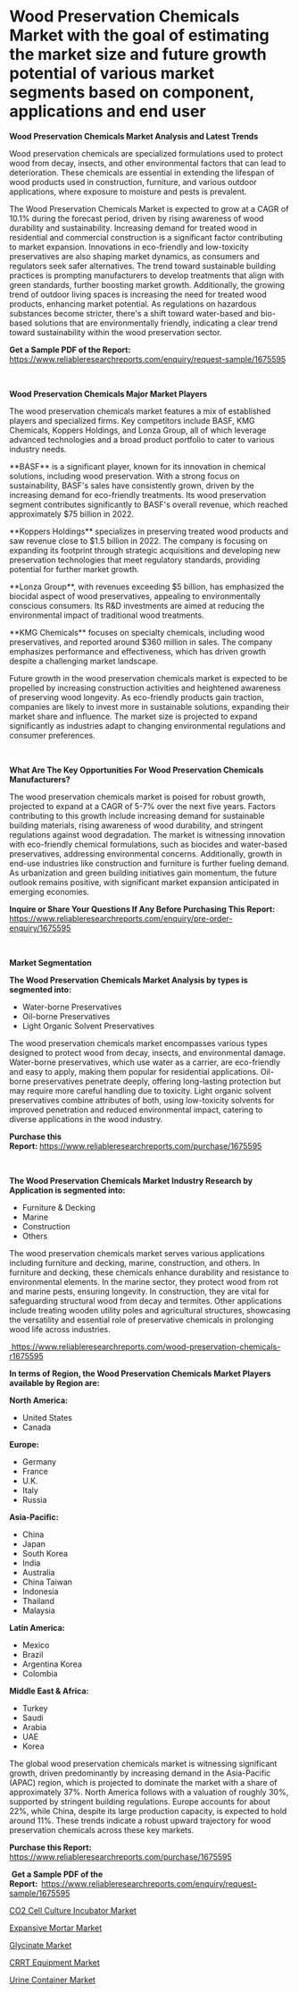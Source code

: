 <p><h1>Wood Preservation Chemicals Market with the goal of estimating the market size and future growth potential of various market segments based on component, applications and end user</h1></p><p><strong>Wood Preservation Chemicals Market Analysis and Latest Trends</strong></p>
<p><p>Wood preservation chemicals are specialized formulations used to protect wood from decay, insects, and other environmental factors that can lead to deterioration. These chemicals are essential in extending the lifespan of wood products used in construction, furniture, and various outdoor applications, where exposure to moisture and pests is prevalent.</p><p>The Wood Preservation Chemicals Market is expected to grow at a CAGR of 10.1% during the forecast period, driven by rising awareness of wood durability and sustainability. Increasing demand for treated wood in residential and commercial construction is a significant factor contributing to market expansion. Innovations in eco-friendly and low-toxicity preservatives are also shaping market dynamics, as consumers and regulators seek safer alternatives. The trend toward sustainable building practices is prompting manufacturers to develop treatments that align with green standards, further boosting market growth. Additionally, the growing trend of outdoor living spaces is increasing the need for treated wood products, enhancing market potential. As regulations on hazardous substances become stricter, there's a shift toward water-based and bio-based solutions that are environmentally friendly, indicating a clear trend toward sustainability within the wood preservation sector.</p></p>
<p><strong>Get a Sample PDF of the Report:&nbsp;</strong> <a href="https://www.reliableresearchreports.com/enquiry/request-sample/1675595?utm_campaign=3&utm_medium=2&utm_source=Github&utm_content=ia&utm_term=07112024&utm_id=wood-preservation-chemicals">https://www.reliableresearchreports.com/enquiry/request-sample/1675595</a></p>
<p>&nbsp;</p>
<p><strong>Wood Preservation Chemicals Major Market Players</strong></p>
<p><p>The wood preservation chemicals market features a mix of established players and specialized firms. Key competitors include BASF, KMG Chemicals, Koppers Holdings, and Lonza Group, all of which leverage advanced technologies and a broad product portfolio to cater to various industry needs.</p><p>**BASF** is a significant player, known for its innovation in chemical solutions, including wood preservation. With a strong focus on sustainability, BASF's sales have consistently grown, driven by the increasing demand for eco-friendly treatments. Its wood preservation segment contributes significantly to BASF's overall revenue, which reached approximately $75 billion in 2022.</p><p>**Koppers Holdings** specializes in preserving treated wood products and saw revenue close to $1.5 billion in 2022. The company is focusing on expanding its footprint through strategic acquisitions and developing new preservation technologies that meet regulatory standards, providing potential for further market growth.</p><p>**Lonza Group**, with revenues exceeding $5 billion, has emphasized the biocidal aspect of wood preservatives, appealing to environmentally conscious consumers. Its R&D investments are aimed at reducing the environmental impact of traditional wood treatments.</p><p>**KMG Chemicals** focuses on specialty chemicals, including wood preservatives, and reported around $360 million in sales. The company emphasizes performance and effectiveness, which has driven growth despite a challenging market landscape.</p><p>Future growth in the wood preservation chemicals market is expected to be propelled by increasing construction activities and heightened awareness of preserving wood longevity. As eco-friendly products gain traction, companies are likely to invest more in sustainable solutions, expanding their market share and influence. The market size is projected to expand significantly as industries adapt to changing environmental regulations and consumer preferences.</p></p>
<p>&nbsp;</p>
<p><strong>What Are The Key Opportunities For Wood Preservation Chemicals Manufacturers?</strong></p>
<p><p>The wood preservation chemicals market is poised for robust growth, projected to expand at a CAGR of 5-7% over the next five years. Factors contributing to this growth include increasing demand for sustainable building materials, rising awareness of wood durability, and stringent regulations against wood degradation. The market is witnessing innovation with eco-friendly chemical formulations, such as biocides and water-based preservatives, addressing environmental concerns. Additionally, growth in end-use industries like construction and furniture is further fueling demand. As urbanization and green building initiatives gain momentum, the future outlook remains positive, with significant market expansion anticipated in emerging economies.</p></p>
<p><strong>Inquire or Share Your Questions If Any Before Purchasing This Report:</strong> <a href="https://www.reliableresearchreports.com/enquiry/pre-order-enquiry/1675595?utm_campaign=3&utm_medium=2&utm_source=Github&utm_content=ia&utm_term=07112024&utm_id=wood-preservation-chemicals">https://www.reliableresearchreports.com/enquiry/pre-order-enquiry/1675595</a></p>
<p>&nbsp;</p>
<p><strong>Market Segmentation</strong></p>
<p><strong>The Wood Preservation Chemicals Market Analysis by types is segmented into:</strong></p>
<p><ul><li>Water-borne Preservatives</li><li>Oil-borne Preservatives</li><li>Light Organic Solvent Preservatives</li></ul></p>
<p><p>The wood preservation chemicals market encompasses various types designed to protect wood from decay, insects, and environmental damage. Water-borne preservatives, which use water as a carrier, are eco-friendly and easy to apply, making them popular for residential applications. Oil-borne preservatives penetrate deeply, offering long-lasting protection but may require more careful handling due to toxicity. Light organic solvent preservatives combine attributes of both, using low-toxicity solvents for improved penetration and reduced environmental impact, catering to diverse applications in the wood industry.</p></p>
<p><strong>Purchase this Report:&nbsp;</strong><a href="https://www.reliableresearchreports.com/purchase/1675595?utm_campaign=3&utm_medium=2&utm_source=Github&utm_content=ia&utm_term=07112024&utm_id=wood-preservation-chemicals">https://www.reliableresearchreports.com/purchase/1675595</a></p>
<p>&nbsp;</p>
<p><strong>The Wood Preservation Chemicals Market Industry Research by Application is segmented into:</strong></p>
<p><ul><li>Furniture & Decking</li><li>Marine</li><li>Construction</li><li>Others</li></ul></p>
<p><p>The wood preservation chemicals market serves various applications including furniture and decking, marine, construction, and others. In furniture and decking, these chemicals enhance durability and resistance to environmental elements. In the marine sector, they protect wood from rot and marine pests, ensuring longevity. In construction, they are vital for safeguarding structural wood from decay and termites. Other applications include treating wooden utility poles and agricultural structures, showcasing the versatility and essential role of preservative chemicals in prolonging wood life across industries.</p></p>
<p><a href="https://www.reliableresearchreports.com/wood-preservation-chemicals-r1675595?utm_campaign=3&utm_medium=2&utm_source=Github&utm_content=ia&utm_term=07112024&utm_id=wood-preservation-chemicals">&nbsp;https://www.reliableresearchreports.com/wood-preservation-chemicals-r1675595</a></p>
<p><strong>In terms of Region, the Wood Preservation Chemicals Market Players available by Region are:</strong></p>
<p>
    <p> <strong> North America: </strong>
        <ul>
            <li>United States</li>
            <li>Canada</li>
        </ul>
        </p> 
    <p> <strong> Europe: </strong>
        <ul>
            <li>Germany</li>
            <li>France</li>
            <li>U.K.</li>
            <li>Italy</li>
            <li>Russia</li>
        </ul>
        </p> 
    <p> <strong> Asia-Pacific: </strong>
        <ul>
            <li>China</li>
            <li>Japan</li>
            <li>South Korea</li>
            <li>India</li>
            <li>Australia</li>
            <li>China Taiwan</li>
            <li>Indonesia</li>
            <li>Thailand</li>
            <li>Malaysia</li>
        </ul>
        </p> 
    <p> <strong> Latin America: </strong>
        <ul>
            <li>Mexico</li>
            <li>Brazil</li>
            <li>Argentina Korea</li>
            <li>Colombia</li>
        </ul>
        </p> 
    <p> <strong> Middle East & Africa: </strong>
        <ul>
            <li>Turkey</li>
            <li>Saudi</li>
            <li>Arabia</li>
            <li>UAE</li>
            <li>Korea</li>
        </ul>
    </p>
    </p>
<p><p>The global wood preservation chemicals market is witnessing significant growth, driven predominantly by increasing demand in the Asia-Pacific (APAC) region, which is projected to dominate the market with a share of approximately 37%. North America follows with a valuation of roughly 30%, supported by stringent building regulations. Europe accounts for about 22%, while China, despite its large production capacity, is expected to hold around 11%. These trends indicate a robust upward trajectory for wood preservation chemicals across these key markets.</p></p>
<p><strong>Purchase this Report: </strong><a href="https://www.reliableresearchreports.com/purchase/1675595?utm_campaign=3&utm_medium=2&utm_source=Github&utm_content=ia&utm_term=07112024&utm_id=wood-preservation-chemicals">https://www.reliableresearchreports.com/purchase/1675595</a></p>
<p>&nbsp;<strong>Get a Sample PDF of the Report:&nbsp;&nbsp;</strong><a href="https://www.reliableresearchreports.com/enquiry/request-sample/1675595?utm_campaign=3&utm_medium=2&utm_source=Github&utm_content=ia&utm_term=07112024&utm_id=wood-preservation-chemicals">https://www.reliableresearchreports.com/enquiry/request-sample/1675595</a></p>
<p><strong></strong></p>
<p><p><a href="https://issuu.com/reportprime-2/docs/co2-cell-culture-incubator-market-s_f8be77074c4754?utm_campaign=3&utm_medium=2&utm_source=Github&utm_content=ia&utm_term=07112024&utm_id=wood-preservation-chemicals">CO2 Cell Culture Incubator Market</a></p><p><a href="https://github.com/maximinauago/Market-Research-Report-List-1/blob/main/expansive-mortar-market.md?utm_campaign=3&utm_medium=2&utm_source=Github&utm_content=ia&utm_term=07112024&utm_id=wood-preservation-chemicals">Expansive Mortar Market</a></p><p><a href="https://github.com/WayneGriffin411/Market-Research-Report-List-1/blob/main/glycinate-market.md?utm_campaign=3&utm_medium=2&utm_source=Github&utm_content=ia&utm_term=07112024&utm_id=wood-preservation-chemicals">Glycinate Market</a></p><p><a href="https://issuu.com/reportprime-2/docs/crrt-equipment-market-size-2030.ppt_e70026f769abd7?utm_campaign=3&utm_medium=2&utm_source=Github&utm_content=ia&utm_term=07112024&utm_id=wood-preservation-chemicals">CRRT Equipment Market</a></p><p><a href="https://issuu.com/reportprime-2/docs/urine-container-market-size-2030.pp_71ff625fee0c44?utm_campaign=3&utm_medium=2&utm_source=Github&utm_content=ia&utm_term=07112024&utm_id=wood-preservation-chemicals">Urine Container Market</a></p></p>